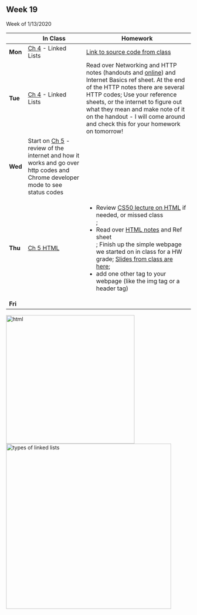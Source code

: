 <meta http-equiv="refresh" content="300"/>

## Week 19  
Week of 1/13/2020 

  |       |In Class               |Homework   |
  |-------|---------              |---------  |
  |**Mon**|[Ch 4](/ap/curriculum/4/) - Linked Lists |[Link to source code from class](https://cdn.cs50.net/2018/fall/lectures/4/src4.pdf) |
  |**Tue**|[Ch 4](/ap/curriculum/4/) - Linked Lists |Read over Networking and HTTP notes (handouts and [online](/ap/curriculum/5/notes/#networking)) and Internet Basics ref sheet. At the end of the HTTP notes there are several HTTP codes; Use your reference sheets, or the internet to figure out what they mean and make note of it on the handout - I will come around and check this for your homework on tomorrow! |
  |**Wed**|Start on [Ch 5](/ap/curriculum/5/) - review of the internet and how it works and go over http codes and Chrome developer mode to see status codes | |
  |**Thu**|[Ch 5 HTML](/ap/curriculum/5/) |<ul><li>Review [CS50 lecture on HTML](https://video.cs50.net/2018/fall/lectures/5?t=29m23s) if needed, or missed class</li>; <li>Read over [HTML notes](/ap/curriculum/5/notes/#html) and Ref sheet</li>; Finish up the simple webpage we started on in class for a HW grade; [Slides from class are here](\ap\assets\pdfs\html-hw.pdf); <li>add one other tag to your webpage (like the img tag or a header tag)</li></ul> |
  |**Fri**| | |

<img src="https://cdn.lynda.com/course/170427/170427-637140057855786367-16x9.jpg" alt="html" height="350">

<br>

<img src="https://i1.faceprep.in/Companies-1/types-of-linked-list.png" alt="types of linked lists" height="450">

